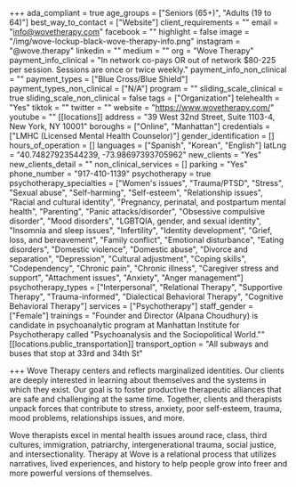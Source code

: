 +++
ada_compliant = true
age_groups = ["Seniors (65+)", "Adults (19 to 64)"]
best_way_to_contact = ["Website"]
client_requirements = ""
email = "info@wovetherapy.com"
facebook = ""
highlight = false
image = "/img/wove-lockup-black-wove-therapy-info.png"
instagram = "@wove.therapy"
linkedin = ""
medium = ""
org = "Wove Therapy"
payment_info_clinical = "In network co-pays OR out of network $80-225 per session. Sessions are once or twice weekly."
payment_info_non_clinical = ""
payment_types = ["Blue Cross/Blue Shield"]
payment_types_non_clinical = ["N/A"]
program = ""
sliding_scale_clinical = true
sliding_scale_non_clinical = false
tags = ["Organization"]
telehealth = "Yes"
tiktok = ""
twitter = ""
website = "https://www.wovetherapy.com/"
youtube = ""
[[locations]]
address = "39 West 32nd Street, Suite 1103-4, New York, NY 10001"
boroughs = ["Online", "Manhattan"]
credentials = ["LMHC (Licensed Mental Health Counselor)"]
gender_identification = []
hours_of_operation = []
languages = ["Spanish", "Korean", "English"]
latLng = "40.74827923544239, -73.98697393705962"
new_clients = "Yes"
new_clients_detail = ""
non_clinical_services = []
parking = "Yes"
phone_number = "917-410-1139"
psychotherapy = true
psychotherapy_specialties = ["Women's issues", "Trauma/PTSD", "Stress", "Sexual abuse", "Self-harming", "Self-esteem", "Relationship issues", "Racial and cultural identity", "Pregnancy, perinatal, and postpartum mental health", "Parenting", "Panic attacks/disorder", "Obsessive compulsive disorder", "Mood disorders", "LGBTQIA, gender, and sexual identity", "Insomnia and sleep issues", "Infertility", "Identity development", "Grief, loss, and bereavement", "Family conflict", "Emotional disturbance", "Eating disorders", "Domestic violence", "Domestic abuse", "Divorce and separation", "Depression", "Cultural adjustment", "Coping skills", "Codependency", "Chronic pain", "Chronic illness", "Caregiver stress and support", "Attachment issues", "Anxiety", "Anger management"]
psychotherapy_types = ["Interpersonal", "Relational Therapy", "Supportive Therapy", "Trauma-informed", "Dialectical Behavioral Therapy", "Cognitive Behavioral Therapy"]
services = ["Psychotherapy"]
staff_gender = ["Female"]
trainings = "Founder and Director (Alpana Choudhury) is candidate in psychoanalytic program at Manhattan Institute for Psychotherapy called \"Psychoanalysis and the Sociopolitical World.\""
[[locations.public_transportation]]
transport_option = "All subways and buses that stop at 33rd and 34th St"

+++
Wove Therapy centers and reflects marginalized identities. Our clients are deeply interested in learning about themselves and the systems in which they exist. Our goal is to foster productive therapeutic alliances that are safe and challenging at the same time. Together, clients and therapists unpack forces that contribute to stress, anxiety, poor self-esteem, trauma, mood problems, relationships issues, and more. 

Wove therapists excel in mental health issues around race, class, third cultures, immigration, patriarchy, intergenerational trauma, social justice, and intersectionality. Therapy at Wove is a relational process that utilizes narratives, lived experiences, and history to help people grow into freer and more powerful versions of themselves.
